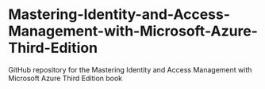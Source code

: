 # Mastering-Identity-and-Access-Management-with-Microsoft-Azure-Third-Edition
GitHub repository for the Mastering Identity and Access Management with Microsoft Azure Third Edition book
